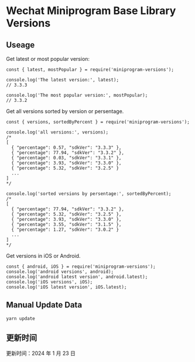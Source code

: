 
# Wechat Miniprogram Base Library Versions

## Useage

Get latest or most popular version:

```;
const { latest, mostPopular } = require('miniprogram-versions');

console.log('The latest version:', latest);
// 3.3.3

console.log('The most popular version:', mostPopular);
// 3.3.2

```

Get all versions sorted by version or persentage.

```
const { versions, sortedByPercent } = require('miniprogram-versions');

console.log('all versions:', versions);
/*
[
  { "percentage": 0.57, "sdkVer": "3.3.3" },
  { "percentage": 77.94, "sdkVer": "3.3.2" },
  { "percentage": 0.03, "sdkVer": "3.3.1" },
  { "percentage": 3.93, "sdkVer": "3.3.0" },
  { "percentage": 5.32, "sdkVer": "3.2.5" }
  ...
]
*/

console.log('sorted versions by persentage:', sortedByPercent);
/*
[
  { "percentage": 77.94, "sdkVer": "3.3.2" },
  { "percentage": 5.32, "sdkVer": "3.2.5" },
  { "percentage": 3.93, "sdkVer": "3.3.0" },
  { "percentage": 3.55, "sdkVer": "3.1.5" },
  { "percentage": 1.27, "sdkVer": "3.0.2" }
  ...
]
*/
```

Get versions in iOS or Android.

```
const { android, iOS } = require('miniprogram-versions');
console.log('android versions', android);
console.log('android latest version', android.latest);
console.log('iOS versions', iOS);
console.log('iOS latest version', iOS.latest);
```

## Manual Update Data

```
yarn update
```

## 更新时间

更新时间：2024 年 1 月 23 日
